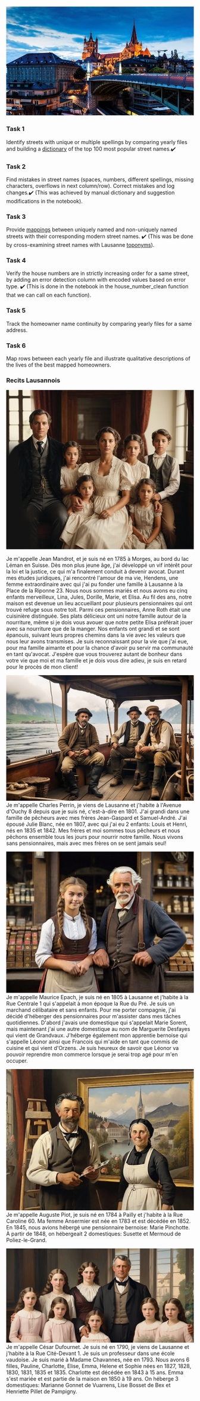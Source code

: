 ![Photo of Lausanne](/docs/assets/lausanne.jpg)

### Task 1
Identify streets with unique or multiple spellings by comparing yearly files and building a [dictionary](https://github.com/pmcintyr/pmcintyr.github.io/blob/main/dictionary.csv) of the top 100 most popular street names.✔️

### Task 2
Find mistakes in street names (spaces, numbers, different spellings, missing characters, overflows in next column/row).
Correct mistakes and log changes.✔️ (This was achieved by manual dictionary and suggestion modifications in the notebook).

### Task 3
Provide [mappings](https://github.com/pmcintyr/pmcintyr.github.io/blob/main/mappings.csv) between uniquely named and non-uniquely named streets with their corresponding modern street names. ✔️ (This was be done by cross-examining street names with Lausanne [toponyms](https://github.com/RPetitpierre/merian/blob/main/assets/data/toponyms.geojson)).

### Task 4
Verify the house numbers are in strictly increasing order for a same street, by adding an error detection column with encoded values based on error type. ✔️ (This is done in the notebook in the house_number_clean function that we can call on each function).

### Task 5
Track the homeowner name continuity by comparing yearly files for a same address.

### Task 6
Map rows between each yearly file and illustrate qualitative descriptions of the lives of the best mapped homeowners.

### Recits Lausannois
![AI-generated Photo of Jean Mandrot's Family](/docs/assets/jean_mandrot.jpg)

Je m'appelle Jean Mandrot, et je suis né en 1785 à Morges, au bord du lac Léman en Suisse. 
Dès mon plus jeune âge, j'ai développé un vif intérêt pour la loi et la justice, ce qui m'a finalement conduit à devenir avocat.
Durant mes études juridiques, j'ai rencontré l'amour de ma vie, Hendens, une femme extraordinaire avec qui j'ai pu fonder une famille à Lausanne à la Place de la Riponne 23. Nous nous sommes mariés et nous avons eu cinq enfants merveilleux, Lina, Jules, Dorille, Marie, et Elisa. Au fil des ans, notre maison est devenue un lieu accueillant pour plusieurs pensionnaires qui ont trouvé refuge sous notre toit. Parmi ces pensionnaires, Anne Roth était une cuisinière distinguée. Ses plats délicieux ont uni notre famille autour de la nourriture, même si je dois vous avouer que notre petite Elisa préférait jouer avec sa nourriture que de la manger. Nos enfants ont grandi et se sont épanouis, suivant leurs propres chemins dans la vie avec les valeurs que nous leur avons transmises. Je suis reconnaissant pour la vie que j'ai eue, pour ma famille aimante et pour la chance d'avoir pu servir ma communauté en tant qu'avocat. J'espère que vous trouverez autant de bonheur dans votre vie que moi et ma famille et je dois vous dire adieu, je suis en retard pour le procès de mon client!

![AI-generated Photo of Charles Perrin and brothers](/docs/assets/charles_perrin.jpg)
Je m'appelle Charles Perrin, je viens de Lausanne et j'habite à l'Avenue d'Ouchy 8 depuis que je suis né, c'est-à-dire en 1801.
J'ai grandi dans une famille de pêcheurs avec mes frères Jean-Gaspard et Samuel-André.
J'ai épousé Julie Blanc, née en 1807, avec qui j'ai eu 2 enfants: Louis et Henri, nés en 1835 et 1842.
Mes frères et moi sommes tous pêcheurs et nous pêchons ensemble tous les jours pour nourrir notre famille.
Nous vivons sans pensionnaires, mais avec mes frères on se sent jamais seul!

![AI-generated Photo of Maurice Epach and appentice](/docs/assets/maurice_epach.jpg)
Je m'appelle Maurice Epach, je suis né en 1805 à Lausanne et j'habite à la Rue Centrale 1 qui s'appelait à mon époque la Rue du Pré.
Je suis un marchand célibataire et sans enfants.
Pour me porter compagnie, j'ai décidé d'héberger des pensionnaires pour m'assister dans mes tâches quotidiennes.
D'abord j'avais une domestique qui s'appelait Marie Sorent, mais maintenant j'ai une autre domestique au nom de Marguerite Desfayes qui vient de Grandvaux.
J'héberge également mon apprentie bernoise qui s'appelle Léonor ainsi que Francois qui m'aide en tant que commis de cuisine et qui vient d'Orzens. Je suis heureux de savoir que Léonor va pouvoir reprendre mon commerce lorsque je serai trop agé pour m'en occuper.

![AI-generated Photo of Auguste Piot and wife](/docs/assets/auguste_piot.jpg)
Je m'appelle Auguste Piot, je suis né en 1784 à Pailly et j'habite à la Rue Caroline 60.
Ma femme Ansermier est née en 1783 et est décédée en 1852.
En 1845, nous avions hébergé une pensionnaire bernoise: Marie Pinchotte.
À partir de 1848, on hébergeait 2 domestiques: Susette et Mermoud de Poliez-le-Grand.

![AI-generated Photo of César Dufournet and family](/docs/assets/cesar_dufournet.jpg)
Je m'appelle César Dufournet. Je suis né en 1790, je viens de Lausanne et j'habite à la Rue Cité-Devant 1.
Je suis un professeur dans une école vaudoise. Je suis marié à Madame Chavannes, née en 1793.
Nous avons 6 filles, Pauline, Charlotte, Elise, Emma, Helene et Sophie nées en 1827, 1828, 1830, 1831, 1835 et 1835.
Charlotte est décédée en 1843 à 15 ans. Emma s'est mariée et est partie de la maison en 1850 à 19 ans.
On héberge 3 domestiques: Marianne Gonnet de Vuarrens, Lise Bosset de Bex et Henriette Pillet de Pampigny.